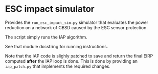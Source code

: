 # ESC impact simulator

Provides the `run_esc_impact_sim.py` simulator that evaluates the power
reduction on a network of CBSD caused by the ESC sensor protection.

The script simply runs the IAP algorithm. 

See that module docstring for running instructions.

Note that the IAP code is slighly patched to save and return the final 
EIRP computed **after** the IAP loop is done. This is done by providing
an `iap_patch.py` that implements the required changes. 
